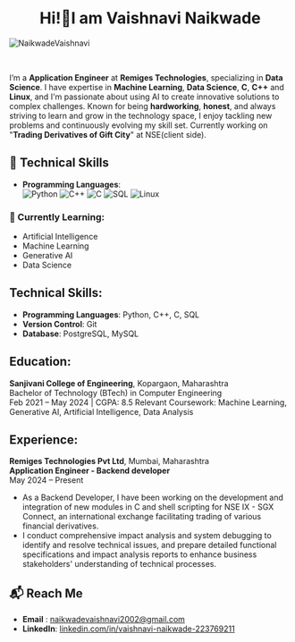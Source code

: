 <h1 align="center">Hi!👋I am Vaishnavi Naikwade</h1>

<p align="left"> <img src="https://komarev.com/ghpvc/?username=NaikwadeVaishnavi&label=Profile%20views&color=0e75b6&style=flat" alt="NaikwadeVaishnavi" /> </p>
<br>

I’m a **Application Engineer** at **Remiges Technologies**, specializing in **Data Science**. I have expertise in **Machine Learning**, **Data Science**, **C**, **C++** and **Linux**, and I'm passionate about using AI to create innovative solutions to complex challenges. Known for being **hardworking**, **honest**, and always striving to learn and grow in the technology space, I enjoy tackling new problems and continuously evolving my skill set. Currently working on "**Trading Derivatives of Gift City**" at NSE(client side).

## 🔧 Technical Skills

- **Programming Languages**:  
![Python](https://img.shields.io/badge/Python-3776AB?style=for-the-badge&logo=python&logoColor=white)
![C++](https://img.shields.io/badge/C++-00599C?style=for-the-badge&logo=cplusplus&logoColor=white)
![C](https://img.shields.io/badge/C-00599C?style=for-the-badge&logo=c&logoColor=white)
![SQL](https://img.shields.io/badge/SQL-4479A1?style=for-the-badge&logo=postgresql&logoColor=white)
![Linux](https://img.shields.io/badge/Linux-FCC624?style=for-the-badge&logo=linux&logoColor=black)


### 🌱 Currently Learning:
- Artificial Intelligence
- Machine Learning
- Generative AI
- Data Science

## Technical Skills:
- **Programming Languages**: Python, C++, C, SQL
- **Version Control**: Git
- **Database**: PostgreSQL, MySQL

## Education:
**Sanjivani College of Engineering**, Kopargaon, Maharashtra  
Bachelor of Technology (BTech) in Computer Engineering  
Feb 2021 – May 2024 | CGPA: 8.5
Relevant Coursework: Machine Learning, Generative AI, Artificial Intelligence, Data Analysis

## Experience:

**Remiges Technologies Pvt Ltd**, Mumbai, Maharashtra  
**Application Engineer - Backend developer**  
May 2024 – Present  
- As a Backend Developer, I have been working on the development and integration of new modules in C and shell scripting for NSE IX - SGX Connect, an international exchange facilitating trading of various financial derivatives.
- I conduct comprehensive impact analysis and system debugging to identify and resolve technical issues, and prepare detailed functional specifications and impact analysis reports to enhance business stakeholders' understanding of technical processes.

## 📬 Reach Me

- **Email** : [naikwadevaishnavi2002@gmail.com](mailto:naikwadevaishnavi2002@gmail.com)
- **LinkedIn**: [linkedin.com/in/vaishnavi-naikwade-223769211](https://linkedin.com/in/vaishnavi-naikwade-223769211)
